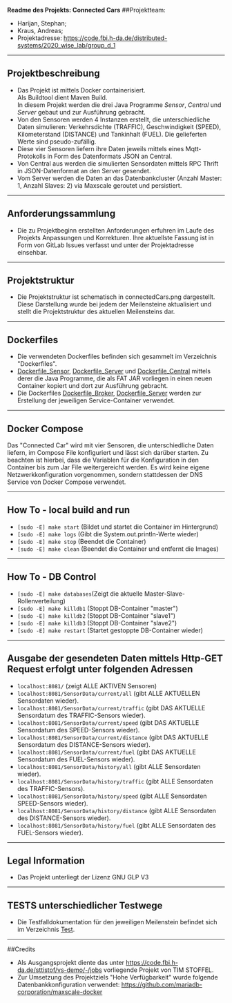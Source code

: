 **Readme des Projekts: Connected Cars**
##Projektteam: 
- Harijan, Stephan; 
- Kraus, Andreas; 
- Projektadresse: https://code.fbi.h-da.de/distributed-systems/2020_wise_lab/group_d_1
___
## Projektbeschreibung
- Das Projekt ist mittels Docker containerisiert. <br>Als Buildtool dient Maven Build.
  <br>In diesem Projekt werden die drei Java Programme *Sensor*, *Central* und *Server* gebaut und zur Ausführung gebracht. 
- Von den Sensoren werden 4 Instanzen erstellt, die unterschiedliche Daten simulieren: Verkehrsdichte (TRAFFIC), Geschwindigkeit (SPEED), Kilometerstand (DISTANCE) und Tankinhalt (FUEL). Die gelieferten Werte sind pseudo-zufällig. 
- Diese vier Sensoren liefern ihre Daten jeweils mittels eines Mqtt-Protokolls in Form des Datenformats JSON an Central.
- Von Central aus werden die simulierten Sensordaten mittels RPC Thrift in JSON-Datenformat an den Server gesendet.
- Vom Server werden die Daten an das Datenbankcluster (Anzahl Master: 1, Anzahl Slaves: 2) via Maxscale geroutet und persistiert.
___
## Anforderungssammlung
- Die zu Projektbeginn erstellten Anforderungen erfuhren im Laufe des Projekts Anpassungen und Korrekturen. Ihre aktuellste Fassung ist in Form von GitLab Issues verfasst und unter der Projektadresse einsehbar. 
___
## Projektstruktur
- Die Projektstruktur ist schematisch in connectedCars.png dargestellt. Diese Darstellung wurde bei jedem der Meilensteine aktualisiert und stellt die Projektstruktur des aktuellen Meilensteins dar.
___
## Dockerfiles
- Die verwendeten Dockerfiles befinden sich gesammelt im Verzeichnis "Dockerfiles".
- [Dockerfile_Sensor](Dockerfiles), [Dockerfile_Server](Dockerfiles) und [Dockerfile_Central](Dockerfiles) mittels derer die Java Programme, die als FAT JAR vorliegen in einen neuen Container kopiert und dort zur Ausführung gebracht.
- Die Dockerfiles [Dockerfile_Broker](Dockerfiles), [Dockerfile_Server](Dockerfiles) werden zur Erstellung der jeweiligen Service-Container verwendet.
___
## Docker Compose
Das "Connected Car" wird mit vier Sensoren, die unterschiedliche Daten liefern, im Compose File konfiguriert und lässt sich darüber starten.
Zu beachten ist hierbei, dass die Variablen für die Konfiguration in den Container bis zum Jar File weitergereicht werden.
Es wird keine eigene Netzwerkkonfiguration vorgenommen, sondern stattdessen der DNS Service von Docker Compose verwendet.
___
## How To - local build and run
- `[sudo -E] make start`	(Bildet und startet die Container im Hintergrund)
- `[sudo -E] make logs`	    (Gibt die System.out.println-Werte wieder)
- `[sudo -E] make stop`	    (Beendet die Container)
- `[sudo -E] make clean` 	(Beendet die Container und entfernt die Images) 
---
## How To - DB Control
- `[sudo -E] make databases`(Zeigt die aktuelle Master-Slave-Rollenverteilung)
- `[sudo -E] make killdb1`  (Stoppt DB-Container "master")
- `[sudo -E] make killdb2`  (Stoppt DB-Container "slave1")
- `[sudo -E] make killdb3`  (Stoppt DB-Container "slave2")
- `[sudo -E] make restart`  (Startet gestoppte DB-Container wieder)
___
## Ausgabe der gesendeten Daten mittels Http-GET Request erfolgt unter folgenden Adressen
- `localhost:8081/`				(zeigt ALLE AKTIVEN Sensoren)
- `localhost:8081/SensorData/current/all` 	(gibt ALLE AKTUELLEN Sensordaten wieder).
- `localhost:8081/SensorData/current/traffic` 	(gibt DAS AKTUELLE Sensordatum des TRAFFIC-Sensors wieder). 
- `localhost:8081/SensorData/current/speed` 	(gibt DAS AKTUELLE Sensordatum des SPEED-Sensors wieder). 
- `localhost:8081/SensorData/current/distance` 	(gibt DAS AKTUELLE Sensordatum des DISTANCE-Sensors wieder). 
- `localhost:8081/SensorData/current/fuel` 	(gibt DAS AKTUELLE Sensordatum des FUEL-Sensors wieder).
- `localhost:8081/SensorData/history/all`	(gibt ALLE Sensordaten wieder).
- `localhost:8081/SensorData/history/traffic` 	(gibt ALLE Sensordaten des TRAFFIC-Sensors).
- `localhost:8081/SensorData/history/speed`	(gibt ALLE Sensordaten SPEED-Sensors wieder).
- `localhost:8081/SensorData/history/distance` (gibt ALLE Sensordaten des DISTANCE-Sensors wieder).
- `localhost:8081/SensorData/history/fuel` 	(gibt ALLE Sensordaten des FUEL-Sensors wieder).
___
## Legal Information
- Das Projekt unterliegt der Lizenz GNU GLP V3
___
## TESTS unterschiedlicher Testwege
- Die Testfalldokumentation für den jeweiligen Meilenstein befindet sich im Verzeichnis [Test](Test).
___
##Credits 
- Als Ausgangsprojekt diente das unter https://code.fbi.h-da.de/sttistof/vs-demo/-/jobs vorliegende Projekt von TIM STOFFEL. 
- Zur Umsetzung des Projektziels "Hohe Verfügbarkeit" wurde folgende Datenbankkonfiguration verwendet: https://github.com/mariadb-corporation/maxscale-docker


